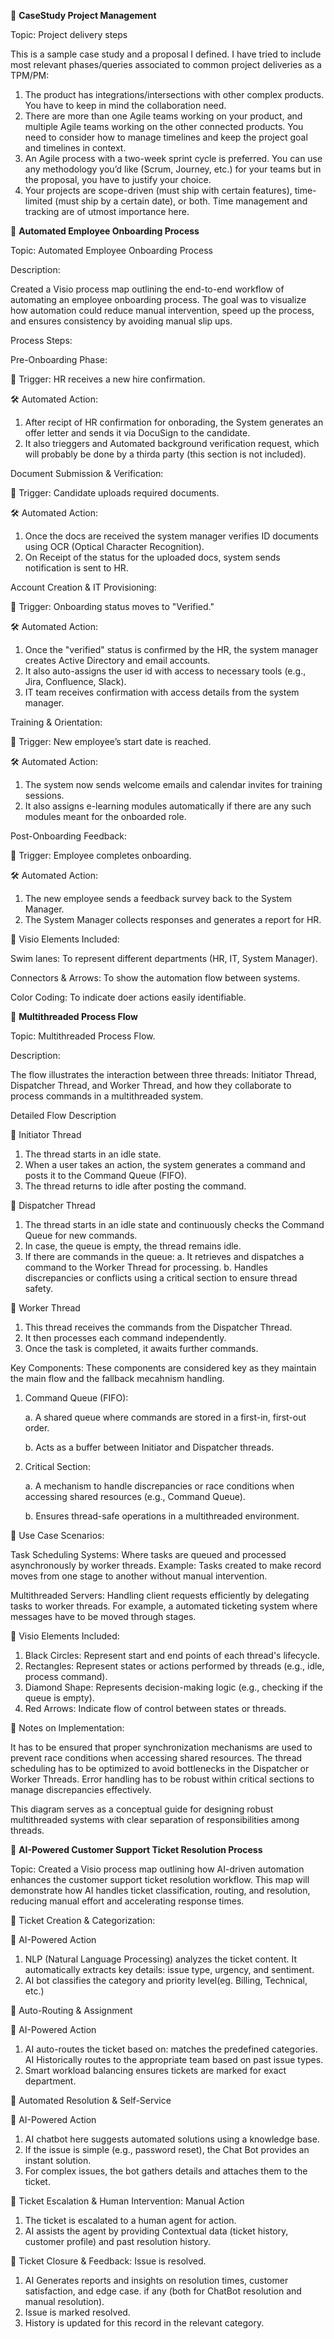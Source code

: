 🚀 **CaseStudy Project Management**

Topic: Project delivery steps

This is a sample case study and a proposal I defined. I have tried to include most relevant phases/queries associated to common project deliveries as a TPM/PM:
1. The product has integrations/intersections with other complex products. You have to keep in mind the collaboration need.
2. There are more than one Agile teams working on your product, and multiple Agile teams working on the other connected products.  You need to consider how to manage timelines and keep the project goal and timelines in context.
3. An Agile process with a two-week sprint cycle is preferred. You can use any methodology you’d like (Scrum, Journey, etc.) for your teams but in the proposal, you have to justify your choice.
4. Your projects are scope-driven (must ship with certain features), time-limited (must ship by a certain date), or both. Time management and tracking are of utmost importance here.



🚀 **Automated Employee Onboarding Process**

Topic: Automated Employee Onboarding Process

Description:

Created a Visio process map outlining the end-to-end workflow of automating an employee onboarding process. The goal was to visualize how automation could reduce manual intervention, speed up the process, and ensures consistency by avoiding manual slip ups.

Process Steps:

Pre-Onboarding Phase:

📌 Trigger: HR receives a new hire confirmation.

🛠️ Automated Action:

1. After recipt of HR confirmation for onborading, the System generates an offer letter and sends it via DocuSign to the candidate.
2. It also trieggers and Automated background verification request, which will probably be done by a thirda party (this section is not included).

Document Submission & Verification:

📌 Trigger: Candidate uploads required documents.

🛠️ Automated Action:

1. Once the docs are received the system manager verifies ID documents using OCR (Optical Character Recognition).
2. On Receipt of the status for the uploaded docs, system sends notification is sent to HR.

Account Creation & IT Provisioning:

📌 Trigger: Onboarding status moves to "Verified."

🛠️ Automated Action:

1. Once the "verified" status is confirmed by the HR, the system manager creates Active Directory and email accounts.
2. It also auto-assigns the user id with access to necessary tools (e.g., Jira, Confluence, Slack).
3. IT team receives confirmation with access details from the system manager.

Training & Orientation:

📌 Trigger: New employee’s start date is reached.

🛠️ Automated Action:

1. The system now sends welcome emails and calendar invites for training sessions.
2. It also assigns e-learning modules automatically if there are any such modules meant for the onboarded role.

Post-Onboarding Feedback:

📌 Trigger: Employee completes onboarding.

🛠️ Automated Action:

1. The new employee sends a feedback survey back to the System Manager.
2. The System Manager collects responses and generates a report for HR.

🎯 Visio Elements Included:

Swim lanes: To represent different departments (HR, IT, System Manager).

Connectors & Arrows: To show the automation flow between systems.

Color Coding: To indicate doer actions easily identifiable.





🚀 **Multithreaded Process Flow**

Topic: Multithreaded Process Flow. 

Description:

The flow illustrates the interaction between three threads: Initiator Thread, Dispatcher Thread, and Worker Thread, and how they collaborate to process commands in a multithreaded system.

Detailed Flow Description

📌 Initiator Thread
1. The thread starts in an idle state.
2. When a user takes an action, the system generates a command and posts it to the Command Queue (FIFO).
3. The thread returns to idle after posting the command.

📌 Dispatcher Thread
1. The thread starts in an idle state and continuously checks the Command Queue for new commands.
2. In case, the queue is empty, the thread remains idle.
3. If there are commands in the queue:
   a. It retrieves and dispatches a command to the Worker Thread for processing.
   b. Handles discrepancies or conflicts using a critical section to ensure thread safety.

📌 Worker Thread
1. This thread receives the commands from the Dispatcher Thread.
2. It then processes each command independently.
3. Once the task is completed, it awaits further commands.

Key Components: These components are considered key as they maintain the main flow and the fallback mecahnism handling.

1. Command Queue (FIFO):
   
   a. A shared queue where commands are stored in a first-in, first-out order.
   
   b. Acts as a buffer between Initiator and Dispatcher threads.

2. Critical Section:
   
   a. A mechanism to handle discrepancies or race conditions when accessing shared resources (e.g., Command Queue).
   
   b. Ensures thread-safe operations in a multithreaded environment.

🎯 Use Case Scenarios:

Task Scheduling Systems: Where tasks are queued and processed asynchronously by worker threads. Example: Tasks created to make record moves from one stage to another without manual intervention.

Multithreaded Servers: Handling client requests efficiently by delegating tasks to worker threads. For example, a automated ticketing system where messages have to be moved through stages.

🎯 Visio Elements Included:

1. Black Circles: Represent start and end points of each thread's lifecycle.
2. Rectangles: Represent states or actions performed by threads (e.g., idle, process command).
3. Diamond Shape: Represents decision-making logic (e.g., checking if the queue is empty).
4. Red Arrows: Indicate flow of control between states or threads.

🎯 Notes on Implementation:

 It has to be ensured that proper synchronization mechanisms are used to prevent race conditions when accessing shared resources.
 The thread scheduling has to be optimized to avoid bottlenecks in the Dispatcher or Worker Threads.
 Error handling has to be robust within critical sections to manage discrepancies effectively.

This diagram serves as a conceptual guide for designing robust multithreaded systems with clear separation of responsibilities among threads.


🚀 **AI-Powered Customer Support Ticket Resolution Process**

Topic: Created a Visio process map outlining how AI-driven automation enhances the customer support ticket resolution workflow. This map will demonstrate how AI handles ticket classification, routing, and resolution, reducing manual effort and accelerating response times.

📌 Ticket Creation & Categorization:

🤖 AI-Powered Action

1. NLP (Natural Language Processing) analyzes the ticket content. It automatically extracts key details: issue type, urgency, and sentiment.
2. AI bot classifies the category and priority level(eg. Billing, Technical, etc.)

📌 Auto-Routing & Assignment

🤖 AI-Powered Action

1. AI auto-routes the ticket based on: matches the predefined categories. AI Historically routes to the appropriate team based on past issue types.
2. Smart workload balancing ensures tickets are marked for exact department.

📌 Automated Resolution & Self-Service

🤖 AI-Powered Action

1. AI chatbot here suggests automated solutions using a knowledge base.
2. If the issue is simple (e.g., password reset), the Chat Bot provides an instant solution.
3. For complex issues, the bot gathers details and attaches them to the ticket.

📌 Ticket Escalation & Human Intervention: Manual Action

1. The ticket is escalated to a human agent for action.
2. AI assists the agent by providing Contextual data (ticket history, customer profile) and past resolution history.

📌 Ticket Closure & Feedback: Issue is resolved.

1. AI Generates reports and insights on resolution times, customer satisfaction, and edge case. if any (both for ChatBot resolution and manual resolution).
2. Issue is marked resolved.
3. History is updated for this record in the relevant category.


